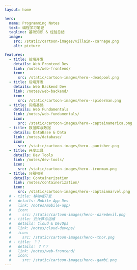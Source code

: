 ```yaml
---
layout: home

hero:
  name: Programming Notes
  text: 编程学习笔记
  tagline: 基础知识 & 经验总结
  image:
    src: /static/cartoon-images/villain--carnage.png
    alt: picture

features:
  - title: 前端开发
    details: Web Frontend Dev
    link: /notes/web-frontend/
    icon:
      src: /static/cartoon-images/hero--deadpool.png
  - title: 后端开发
    details: Web Backend Dev
    link: /notes/web-backend/
    icon:
      src: /static/cartoon-images/hero--spiderman.png
  - title: 网络基础
    details: Web Fundamentals
    link: /notes/web-fundamentals/
    icon:
      src: /static/cartoon-images/hero--captainamerica.png
  - title: 数据库与数据
    details: DataBase & Data
    link: /notes/database/
    icon:
      src: /static/cartoon-images/hero--punisher.png
  - title: 开发工具
    details: Dev Tools
    link: /notes/dev-tools/
    icon:
      src: /static/cartoon-images/hero--ironman.png
  - title: 容器相关
    details: Containerization
    link: /notes/containerization/
    icon:
      src: /static/cartoon-images/hero--captainmarvel.png
  # - title: 移动端开发
  #   details: Mobile App Dev
  #   link: /notes/mobile-app/
  #   icon:
  #     src: /static/cartoon-images/hero--daredevil.png
  # - title: 云计算与运维
  #   details: Cloud & DevOps
  #   link: /notes/cloud-devops/
  #   icon:
  #     src: /static/cartoon-images/hero--thor.png
  # - title: ？？
  #   details: ？？？
  #   link: /notes/web-frontend/
  #   icon:
  #     src: /static/cartoon-images/hero--gambi.png
---
```

